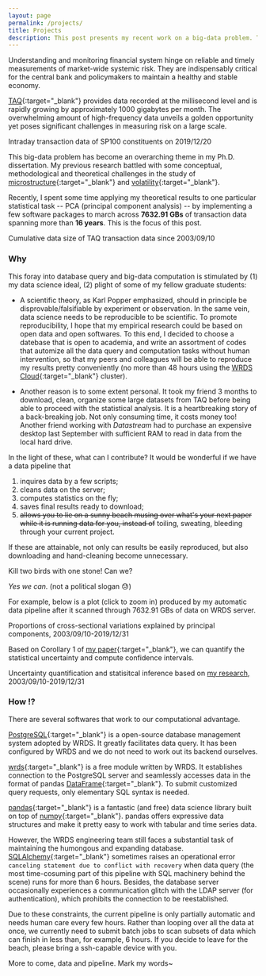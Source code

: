 ```yaml
---
layout: page
permalink: /projects/
title: Projects
description: This post presents my recent work on a big-data problem. The purposes are to corroborate my research and describe a collection of codes that aim to promote scalable computation, automation and reproducibility.
---
```



Understanding and monitoring financial system hinge on reliable and timely measurements of market-wide systemic risk. They are indispensably critical for the central bank and policymakers to maintain a healthy and stable economy.

[TAQ](https://wrds-www.wharton.upenn.edu/pages/support/data-overview/wrds-overview-taq/){:target="_blank"} provides data recorded at the millisecond level and is rapidly growing by approximately 1000 gigabytes per month. The overwhelming amount of high-frequency data unveils a golden opportunity yet poses significant challenges in measuring risk on a large scale.

<div class="img">
    <a href="/assets/img/data_cum_rets_intraday.jpg" target="_blank">
    <img class="col three left" src="{{ site.baseurl }}/assets/img/data_cum_rets_intraday.jpg" alt="" title="intraday data (click to zoom in)"/>
    </a>
</div>
<div class="col three caption left">
    Intraday transaction data of SP100 constituents on 2019/12/20
</div>

This big-data problem has become an overarching theme in my Ph.D. dissertation. My previous research battled with some conceptual, methodological and theoretical challenges in the study of [microstructure](https://doi.org/10.1016/j.jeconom.2017.05.015){:target="_blank"} and [volatility](https://arxiv.org/abs/1810.04725){:target="_blank"}.

Recently, I spent some time applying my theoretical results to one particular statistical task -- PCA (principal component analysis) -- by implementing a few software packages to march across **7632.91 GBs** of transaction data spanning more than **16 years**. This is the focus of this post.

<div class="img">
    <a href="/assets/img/size_transaction.jpg" target="_blank">
    <img class="col two right" src="{{ site.baseurl }}/assets/img/size_transaction.jpg" alt="" title="data size (click to zoom in)"/>
    </a>
</div>
<div class="col two caption right">
    Cumulative data size of TAQ transaction data since 2003/09/10
</div>


### Why
This foray into database query and big-data computation is stimulated by (1) my data science ideal, (2) plight of some of my fellow graduate students:

* A scientific theory, as Karl Popper emphasized, should in principle be disprovable/falsifiable by experiment or observation. In the same vein, data science needs to be reproducible to be scientific. To promote reproducibility, I hope that my empirical research could be based on open data and open softwares. To this end, I decided to choose a datebase that is open to academia, and write an assortment of codes that automize all the data query and computation tasks without human intervention, so that my peers and colleagues will be able to reproduce my results pretty conveniently (no more than 48 hours using the [WRDS Cloud](https://wrds-www.wharton.upenn.edu/pages/support/getting-started/3-ways-use-wrds/#the-wrds-cloud){:target="_blank"} cluster). 

* Another reason is to some extent personal. It took my friend 3 months to download, clean, organize some large datasets from TAQ before being able to proceed with the statistical analysis. It is a heartbreaking story of a back-breaking job. Not only consuming time, it costs money too! Another friend working with *Datastream* had to purchase an expensive desktop last September with sufficient RAM to read in data from the local hard drive. 

In the light of these, what can I contribute? It would be wonderful if we have a data pipeline that
1. inquires data by a few scripts;
2. cleans data on the server;
3. computes statistics on the fly;
4. saves final results ready to download;
5. ~~allows you to lie on a sunny beach musing over what's your next paper while it is running data for you, instead of~~ toiling, sweating, bleeding through your current project.

If these are attainable, not only can results be easily reproduced, but also downloading and hand-cleaning become unnecessary.

Kill two birds with one stone! Can we?

*Yes we can.* (not a political slogan :sweat:)

For example, below is a plot (click to zoom in) produced by my automatic data pipeline after it scanned through 7632.91 GBs of data on WRDS server.

<div class="img">
    <a href="/assets/img/pca_eigenvalue_week_bc.jpg" target="_blank">
    <img class="col three" src="{{ site.baseurl }}/assets/img/pca_eigenvalue_week_bc.jpg" alt="" title="eigenvalues (click to zoom in)"/>
    </a>
</div>
<div class="col three caption">
    Proportions of cross-sectional variations explained by principal components, 2003/09/10-2019/12/31
</div>

Based on Corollary 1 of [my paper](/assets/pdf/Chen18_preaveraging_func_vol.pdf){:target="_blank"}, we can quantify the statistical uncertainty and compute confidence intervals.

<div class="img">
    <a href="/assets/img/pca_eigenvalue_week_ci.jpg" target="_blank">
    <img class="col three" src="{{ site.baseurl }}/assets/img/pca_eigenvalue_week_ci.jpg" alt="" title="uncertainty quantification (click to zoom in)"/>
    </a>
</div>
<div class="col three caption">
    Uncertainty quantification and statisitcal inference based on <a href="https://arxiv.org/abs/1810.04725" target="_blank">my research</a>, 2003/09/10-2019/12/31
</div>


### How :interrobang:
There are several softwares that work to our computational advantage.

[PostgreSQL](https://www.postgresql.org/){:target="_blank"} is a open-source database management system adopted by WRDS. It greatly facilitates data query. It has been configured by WRDS and we do not need to work out its backend ourselves.

[wrds](https://pypi.org/project/wrds/){:target="_blank"} is a free module written by WRDS. It establishes connection to the PostgreSQL server and seamlessly accesses data in the format of pandas [DataFrame](https://pandas.pydata.org/pandas-docs/stable/reference/api/pandas.DataFrame.html){:target="_blank"}. To submit customized query requests, only elementary SQL syntax is needed.

[pandas](https://pandas.pydata.org/){:target="_blank"} is a fantastic (and free) data science library built on top of [numpy](https://numpy.org/){:target="_blank"}. pandas offers expressive data structures and make it pretty easy to work with tabular and time series data.

However, the WRDS engineering team still faces a substantial task of maintaining the humongous and expanding database. [SQLAlchemy](https://www.sqlalchemy.org/){:target="_blank"} sometimes raises an operational error `canceling statement due to conflict with recovery` when data query (the most time-cosuming part of this pipeline with SQL machinery behind the scene) runs for more than 6 hours. Besides, the database server occasionally experiences a communication glitch with the LDAP server (for authentication), which prohibits the connection to be reestablished.

Due to these constraints, the current pipeline is only partially automatic and needs human care every few hours. Rather than looping over all the data at once, we currently need to submit batch jobs to scan subsets of data which can finish in less than, for example, 6 hours. If you decide to leave for the beach, please bring a ssh-capable device with you.

More to come, data and pipeline. Mark my words~

<br/><br/>
